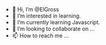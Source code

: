 - 👋 Hi, I’m @ElGross
- 👀 I’m interested in learning.
- 🌱 I’m currently learning Javascript.
- 💞️ I’m looking to collaborate on ...
- 📫 How to reach me ...

<!---
ElGross/ElGross is a ✨ special ✨ repository because its `README.md` (this file) appears on your GitHub profile.
You can click the Preview link to take a look at your changes.
--->
